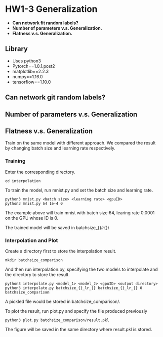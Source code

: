 # HW1-3 Generalization

* **Can network fit random labels?**
* **Number of parameters v.s. Generalization.**
* **Flatness v.s. Generalization.**

## Library

* Uses python3
* Pytorch==1.0.1.post2
* matplotlib==2.2.3
* numpy==1.16.0
* tensorflow==1.10.0

## Can network git random labels?

## Number of parameters v.s. Generalization

## Flatness v.s. Generalization

Train on the same model with different approach. We compared the result by changing batch size and learning rate respectively.

### Training

Enter the corresponding directory.

```
cd interpolation
```

To train the model, run mnist.py and set the batch size and learning rate.

```
python3 mnist.py <batch size> <learning rate> <gpuID>
python3 mnist.py 64 1e-4 0
```

The example above will train mnist with batch size 64, learing rate 0.0001 on the GPU whose ID is 0.

The trained model will be saved in batchsize_{}_lr_{}/

### Interpolation and Plot

Create a directory first to store the interpolation result.

```
mkdir batchsize_comparison
```

And then run interpolation.py, specifying the two models to interpolate and the directory to store the result.

```
python3 interpolate.py <model_1> <model_2> <gpuID> <output directory>
python3 interpolate.py batchsize_{}_lr_{} batchsize_{}_lr_{} 0 batchsize_comparison
```

A pickled file would be stored in batchsize_comparison/.

To plot the result, run plot.py and specify the file produced previously

```
python3 plot.py batchsize_comparison/result.pkl
```

The figure will be saved in the same directory where result.pkl is stored.
